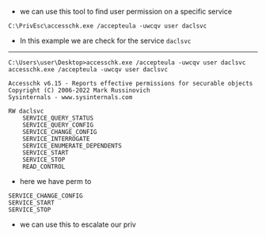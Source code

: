 - we can use this tool to find user permission on a specific service

```
C:\PrivEsc\accesschk.exe /accepteula -uwcqv user daclsvc
```


- In this example we are check for the service `daclsvc`

---


```
C:\Users\user\Desktop>accesschk.exe /accepteula -uwcqv user daclsvc
accesschk.exe /accepteula -uwcqv user daclsvc

Accesschk v6.15 - Reports effective permissions for securable objects
Copyright (C) 2006-2022 Mark Russinovich
Sysinternals - www.sysinternals.com

RW daclsvc
	SERVICE_QUERY_STATUS
	SERVICE_QUERY_CONFIG
	SERVICE_CHANGE_CONFIG
	SERVICE_INTERROGATE
	SERVICE_ENUMERATE_DEPENDENTS
	SERVICE_START
	SERVICE_STOP
	READ_CONTROL
```


- here we have perm to
```
SERVICE_CHANGE_CONFIG
SERVICE_START
SERVICE_STOP
```

- we can use this to escalate our priv 